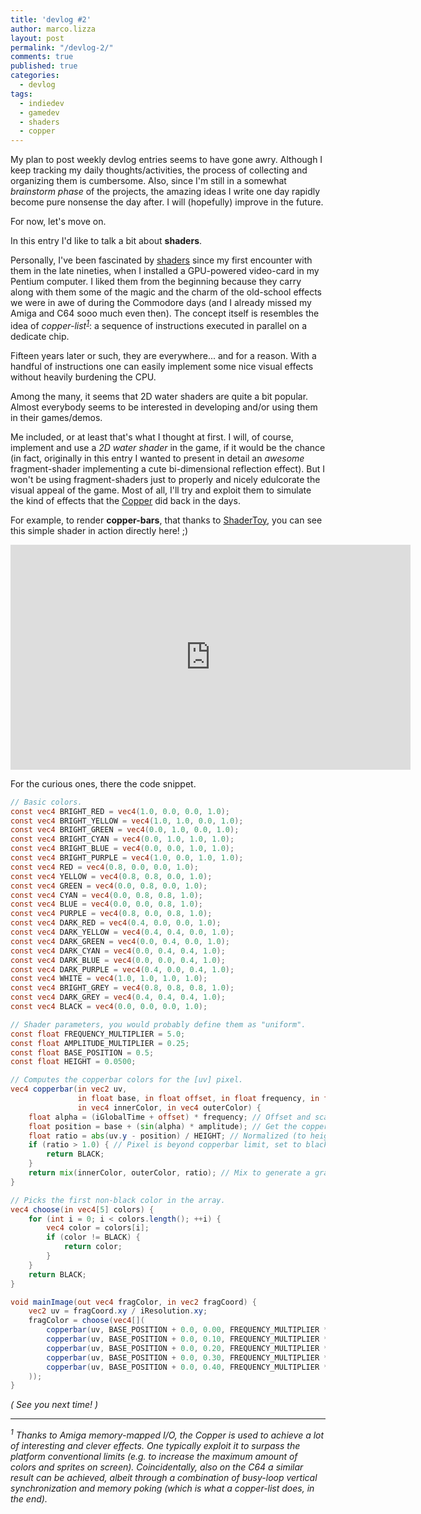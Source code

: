 ```yaml
---
title: 'devlog #2'
author: marco.lizza
layout: post
permalink: "/devlog-2/"
comments: true
published: true
categories: 
  - devlog
tags: 
  - indiedev
  - gamedev
  - shaders
  - copper
---
```

My plan to post weekly devlog entries seems to have gone awry. Although I keep tracking my daily thoughts/activities, the process of collecting and organizing them is cumbersome. Also, since I'm still in a somewhat *brainstorm phase* of the projects, the amazing ideas I write one day rapidly become pure nonsense the day after. I will (hopefully) improve in the future.

For now, let's move on.

In this entry I'd like to talk a bit about **shaders**.

Personally, I've been fascinated by [shaders](https://en.wikipedia.org/wiki/Shader) since my first encounter with them in the late nineties, when I installed a GPU-powered video-card in my Pentium computer. I liked them from the beginning because they carry along with them some of the magic and the charm of the old-school effects we were in awe of during the Commodore days (and I already missed my Amiga and C64 sooo much even then). The concept itself is resembles the idea of *copper-list<sup>[1](#note_copperlist)</sup>*: a sequence of instructions executed in parallel on a dedicate chip.

Fifteen years later or such, they are everywhere... and for a reason. With a handful of instructions one can easily implement some nice visual effects without heavily burdening the CPU.

Among the many, it seems that 2D water shaders are quite a bit popular. Almost everybody seems to be interested in developing and/or using them in their games/demos.

Me included, or at least that's what I thought at first. I will, of course, implement and use a *2D water shader* in the game, if it would be the chance (in fact, originally in this entry I wanted to present in detail an *awesome* fragment-shader implementing a cute bi-dimensional reflection effect). But I won't be using fragment-shaders just to properly and nicely edulcorate the visual appeal of the game. Most of all, I'll try and exploit them to simulate the kind of effects that the [Copper](https://en.wikipedia.org/wiki/Original_Chip_Set#Copper) did back in the days.

For example, to render **copper-bars**, that thanks to [ShaderToy](https://www.shadertoy.com/view/MsfBz4), you can see this simple shader in action directly here! ;)

<div align="center"><iframe width="640" height="360" frameborder="0" src="https://www.shadertoy.com/embed/MsfBz4?gui=true&t=10&paused=true&muted=false" allowfullscreen></iframe></div>

For the curious ones, there the code snippet.

``` glsl
// Basic colors.
const vec4 BRIGHT_RED = vec4(1.0, 0.0, 0.0, 1.0);
const vec4 BRIGHT_YELLOW = vec4(1.0, 1.0, 0.0, 1.0);
const vec4 BRIGHT_GREEN = vec4(0.0, 1.0, 0.0, 1.0);
const vec4 BRIGHT_CYAN = vec4(0.0, 1.0, 1.0, 1.0);
const vec4 BRIGHT_BLUE = vec4(0.0, 0.0, 1.0, 1.0);
const vec4 BRIGHT_PURPLE = vec4(1.0, 0.0, 1.0, 1.0);
const vec4 RED = vec4(0.8, 0.0, 0.0, 1.0);
const vec4 YELLOW = vec4(0.8, 0.8, 0.0, 1.0);
const vec4 GREEN = vec4(0.0, 0.8, 0.0, 1.0);
const vec4 CYAN = vec4(0.0, 0.8, 0.8, 1.0);
const vec4 BLUE = vec4(0.0, 0.0, 0.8, 1.0);
const vec4 PURPLE = vec4(0.8, 0.0, 0.8, 1.0);
const vec4 DARK_RED = vec4(0.4, 0.0, 0.0, 1.0);
const vec4 DARK_YELLOW = vec4(0.4, 0.4, 0.0, 1.0);
const vec4 DARK_GREEN = vec4(0.0, 0.4, 0.0, 1.0);
const vec4 DARK_CYAN = vec4(0.0, 0.4, 0.4, 1.0);
const vec4 DARK_BLUE = vec4(0.0, 0.0, 0.4, 1.0);
const vec4 DARK_PURPLE = vec4(0.4, 0.0, 0.4, 1.0);
const vec4 WHITE = vec4(1.0, 1.0, 1.0, 1.0);
const vec4 BRIGHT_GREY = vec4(0.8, 0.8, 0.8, 1.0);
const vec4 DARK_GREY = vec4(0.4, 0.4, 0.4, 1.0);
const vec4 BLACK = vec4(0.0, 0.0, 0.0, 1.0);

// Shader parameters, you would probably define them as "uniform".
const float FREQUENCY_MULTIPLIER = 5.0;
const float AMPLITUDE_MULTIPLIER = 0.25;
const float BASE_POSITION = 0.5;
const float HEIGHT = 0.0500;

// Computes the copperbar colors for the [uv] pixel.
vec4 copperbar(in vec2 uv,
               in float base, in float offset, in float frequency, in float amplitude,
               in vec4 innerColor, in vec4 outerColor) {
    float alpha = (iGlobalTime + offset) * frequency; // Offset and scale current time.
    float position = base + (sin(alpha) * amplitude); // Get the copperbar middle position.
    float ratio = abs(uv.y - position) / HEIGHT; // Normalized (to height) distance.
    if (ratio > 1.0) { // Pixel is beyond copperbar limit, set to black.
        return BLACK;
    }
    return mix(innerColor, outerColor, ratio); // Mix to generate a gradient.
}

// Picks the first non-black color in the array.
vec4 choose(in vec4[5] colors) {
    for (int i = 0; i < colors.length(); ++i) {
        vec4 color = colors[i];
        if (color != BLACK) {
            return color;
        }
    }
    return BLACK;
}

void mainImage(out vec4 fragColor, in vec2 fragCoord) {
    vec2 uv = fragCoord.xy / iResolution.xy;
    fragColor = choose(vec4[](
        copperbar(uv, BASE_POSITION + 0.0, 0.00, FREQUENCY_MULTIPLIER * 1.0, AMPLITUDE_MULTIPLIER * 1.0, BRIGHT_CYAN,    DARK_BLUE),
        copperbar(uv, BASE_POSITION + 0.0, 0.10, FREQUENCY_MULTIPLIER * 1.0, AMPLITUDE_MULTIPLIER * 1.0, BRIGHT_YELLOW, DARK_RED),
        copperbar(uv, BASE_POSITION + 0.0, 0.20, FREQUENCY_MULTIPLIER * 1.0, AMPLITUDE_MULTIPLIER * 1.0, BRIGHT_YELLOW, DARK_GREEN),
        copperbar(uv, BASE_POSITION + 0.0, 0.30, FREQUENCY_MULTIPLIER * 1.0, AMPLITUDE_MULTIPLIER * 1.0, PURPLE, DARK_YELLOW),
        copperbar(uv, BASE_POSITION + 0.0, 0.40, FREQUENCY_MULTIPLIER * 1.0, AMPLITUDE_MULTIPLIER * 1.0, BRIGHT_GREY, BLUE)
    ));
}
```

*( See you next time! )*

---

*<sup><a name="note_copperlist">1</a></sup> Thanks to Amiga memory-mapped I/O, the Copper is used to achieve a lot of interesting and clever effects. One typically exploit it to surpass the platform conventional limits (e.g. to increase the maximum amount of colors and sprites on screen). Coincidentally, also on the C64 a similar result can be achieved, albeit through a combination of busy-loop vertical synchronization and memory poking (which is what a copper-list does, in the end).*
